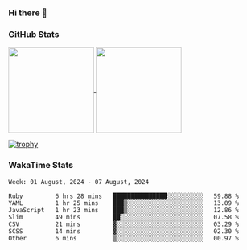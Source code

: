 ### Hi there 👋

### GitHub Stats

<a href="https://github.com/anuraghazra/github-readme-stats">
  <img align="center" height="170px" src="https://github-readme-stats.vercel.app/api/top-langs/?username=tksfjt1024&layout=compact&count_private=true&show_icons=true&show_icons=true&theme=graywhite" />
</a>
<a href="https://github.com/anuraghazra/github-readme-stats">
  <img align="center" height="170px" src="https://github-readme-stats.vercel.app/api?username=tksfjt1024&count_private=true&show_icons=true&show_icons=true&theme=graywhite" />
</a>

[![trophy](https://github-profile-trophy.vercel.app/?username=tksfjt1024)](https://github.com/ryo-ma/github-profile-trophy)

### WakaTime Stats

<!--START_SECTION:waka-->
```text
Week: 01 August, 2024 - 07 August, 2024

Ruby         6 hrs 28 mins   ███████████████░░░░░░░░░░   59.88 % 
YAML         1 hr 25 mins    ███▒░░░░░░░░░░░░░░░░░░░░░   13.09 % 
JavaScript   1 hr 23 mins    ███▒░░░░░░░░░░░░░░░░░░░░░   12.86 % 
Slim         49 mins         ██░░░░░░░░░░░░░░░░░░░░░░░   07.58 % 
CSV          21 mins         ▓░░░░░░░░░░░░░░░░░░░░░░░░   03.29 % 
SCSS         14 mins         ▓░░░░░░░░░░░░░░░░░░░░░░░░   02.30 % 
Other        6 mins          ▒░░░░░░░░░░░░░░░░░░░░░░░░   00.97 % 
```
<!--END_SECTION:waka-->
